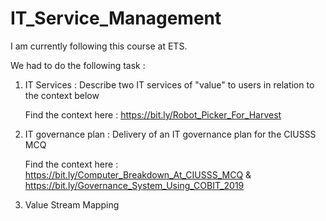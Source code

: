 # IT_Service_Management

I am currently following this course at ETS.

We had to do the following task :

1) IT Services : Describe two IT services of "value" to users in relation to the context below

   Find the context here : https://bit.ly/Robot_Picker_For_Harvest


2) IT governance plan : Delivery of an IT governance plan for the CIUSSS MCQ

   Find the context here : https://bit.ly/Computer_Breakdown_At_CIUSSS_MCQ  &  https://bit.ly/Governance_System_Using_COBIT_2019


3) Value Stream Mapping
